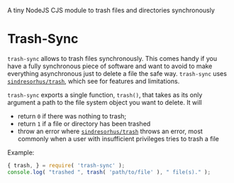 
A tiny NodeJS CJS module to trash files and directories synchronously

# Trash-Sync

`trash-sync` allows to trash files synchronously. This comes handy if you have a fully synchronous piece of
software and want to avoid to make everything asynchronous just to delete a file the safe way. `trash-sync`
uses [`sindresorhus/trash`](https://github.com/sindresorhus/trash), which see for features and limitations.

`trash-sync` exports a single function, `trash()`, that takes as its only argument a path to the file system
object you want to delete. It will

* return `0` if there was nothing to trash;
* return `1` if a file or directory has been trashed
* throw an error where [`sindresorhus/trash`](https://github.com/sindresorhus/trash) throws an error, most
  commonly when a user with insufficient privileges tries to trash a file

Example:

```js
{ trash, } = require( 'trash-sync' );
console.log( "trashed ", trash( 'path/to/file' ), " file(s)." );
```
